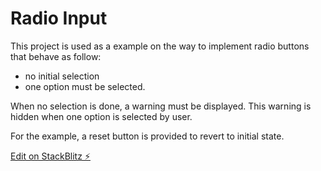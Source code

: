 # Radio Input 

This project is used as a example on the way to implement radio buttons
that behave as follow:

- no initial selection
- one option must be selected.

When no selection is done, a warning must be displayed.
This warning is hidden when one option is selected by user.

For the example, a reset button is provided to revert to initial state.



[Edit on StackBlitz ⚡️](https://stackblitz.com/edit/sample-mandatory-radio)
